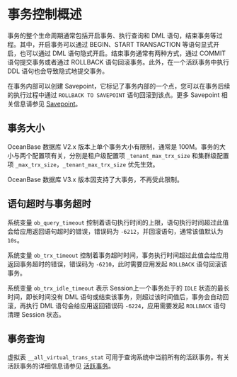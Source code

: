 事务控制概述 
===========================

事务的整个生命周期通常包括开启事务、执行查询和 DML 语句，结束事务等过程。其中，开启事务可以通过 BEGIN、START TRANSACTION 等语句显式开启，也可以通过 DML 语句隐式开启。结束事务通常有两种方式，通过 COMMIT 语句提交事务或者通过 ROLLBACK 语句回滚事务。此外，在一个活跃事务中执行 DDL 语句也会导致隐式地提交事务。

在事务内部可以创建 Savepoint，它标记了事务内部的一个点，您可以在事务后续的执行过程中通过 `ROLLBACK TO SAVEPOINT` 语句回滚到该点。更多 Savepoint 相关信息请参见 [Savepoint](/zh-CN/2.concepts-of-oceanbase-database-system/7.transaction-management-1/1.transaction-2/5.transaction-control/3.Savepoint-1-2.md)。

事务大小 
-------------------------

OceanBase 数据库 V2.x 版本上单个事务大小有限制，通常是 100M。事务的大小与两个配置项有关，分别是租户级配置项 `_tenant_max_trx_size` 和集群级配置项 `_max_trx_size`，`_tenant_max_trx_size` 优先生效。

OceanBase 数据库 V3.x 版本因支持了大事务，不再受此限制。

语句超时与事务超时 
------------------------------

系统变量 `ob_query_timeout` 控制着语句执行时间的上限，语句执行时间超过此值会给应用返回语句超时的错误，错误码为 `-6212`，并回滚语句，通常该值默认为 `10s`。

系统变量 `ob_trx_timeout` 控制着事务超时时间，事务执行时间超过此值会给应用返回事务超时的错误，错误码为 `-6210`，此时需要应用发起 `ROLLBACK` 语句回滚该事务。

系统变量 `ob_trx_idle_timeout` 表示 Session上一个事务处于的 `IDLE` 状态的最长时间，即长时间没有 DML 语句或结束该事务，则超过该时间值后，事务会自动回滚，再执行 DML 语句会给应用返回错误码 `-6224`，应用需要发起 `ROLLBACK` 语句清理 Session 状态。

事务查询 
-------------------------

虚拟表 `__all_virtual_trans_stat` 可用于查询系统中当前所有的活跃事务。有关活跃事务的详细信息请参见 [活跃事务](/zh-CN/2.concepts-of-oceanbase-database-system/7.transaction-management-1/1.transaction-2/5.transaction-control/2.active-transactions.md)。
